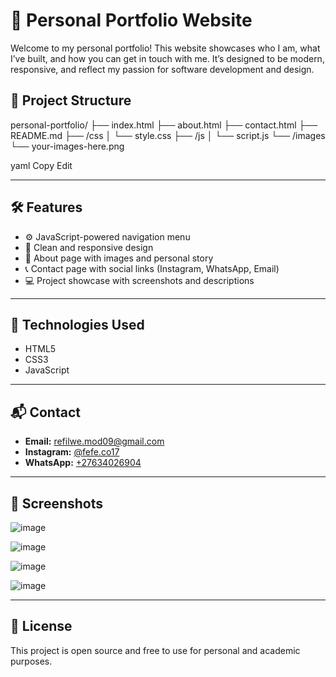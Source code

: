 # 💼 Personal Portfolio Website

Welcome to my personal portfolio! This website showcases who I am, what I’ve built, and how you can get in touch with me. It’s designed to be modern, responsive, and reflect my passion for software development and design.



## 📁 Project Structure

personal-portfolio/
├── index.html
├── about.html
├── contact.html
├── README.md
├── /css
│ └── style.css
├── /js
│ └── script.js
└── /images
└── your-images-here.png

yaml
Copy
Edit

---

## 🛠️ Features

- ⚙️ JavaScript-powered navigation menu
- 🎨 Clean and responsive design
- 📸 About page with images and personal story
- 📞 Contact page with social links (Instagram, WhatsApp, Email)
- 💻 Project showcase with screenshots and descriptions

---

## 🚀 Technologies Used

- HTML5
- CSS3
- JavaScript

---

## 📬 Contact

- **Email:** [refilwe.mod09@gmail.com](mailto:refilwe.mod09@gmail.com)  
- **Instagram:** [@fefe.co17](https://www.instagram.com/fefe.co17)  
- **WhatsApp:** [+27634026904](https://wa.me/27634026904)

---

## 📸 Screenshots

<!-- Add screenshots here -->
![image](https://github.com/user-attachments/assets/8f9f4cb8-e360-457d-adc6-043578237cf9)

![image](https://github.com/user-attachments/assets/4ade627f-13a9-45fb-9bcb-04b4ee3d68a5)

![image](https://github.com/user-attachments/assets/59f56106-e4eb-4f4e-980b-6946e40d52e0)

![image](https://github.com/user-attachments/assets/e5e15a32-d4b3-4f03-9572-9963738e288f)

---

## 📜 License

This project is open source and free to use for personal and academic purposes.

